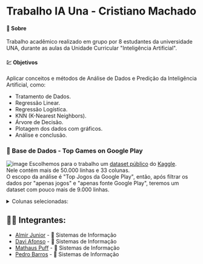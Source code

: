 # Trabalho IA Una - Cristiano Machado

#### :open_book: Sobre
Trabalho acadêmico realizado em grupo por 8 estudantes da universidade UNA, durante as aulas da Unidade Curricular "Inteligência Artificial".

#### :chart: Objetivos
Aplicar conceitos e métodos de Análise de Dados e Predição da Inteligência Artificial, como:
- Tratamento de Dados.
- Regressão Linear.
- Regressão Logística.
- KNN (K-Nearest Neighbors).
- Árvore de Decisão.
- Plotagem dos dados com gráficos.
- Análise e conclusão.


### 💾 Base de Dados - Top Games on Google Play
![image](https://storage.googleapis.com/kaggle-datasets-images/1260671/2101731/3c95196b9b77561f614b403ea3568c37/dataset-cover.jpg?t=2021-04-09-13-22-41)
Escolhemos para o trabalho um [dataset público](https://www.kaggle.com/datasets/kboghe/android-apps-metadata?select=Android+apps+csv.csv) do [Kaggle](https://www.kaggle.com/).  
Nele contém mais de 50.000 linhas e 33 colunas.  
O escopo da análise é "Top Jogos da Google Play", então, após filtrar os dados por "apenas jogos" e "apenas fonte Google Play", teremos um dataset com pouco mais de 9.000 linhas.  
<details>
    <summary>Colunas selecionadas:</summary>
<ul>

<details>
    <summary>1- Fancy Name</summary>

> Nome de apresentação do jogo.
</details>
<details>
    <summary>2- Category</summary>

> Categoria em que se enquadra.
</details>
<details>
    <summary>3- Company</summary>

> Nome da empresa desenvolvedora.
</details>
<details>
    <summary>4- Purchases</summary>

> Se há vendas dentro do jogo ou não (microtransações).
</details>
<details>
    <summary>5- Ads</summary>

> Se o jogo contém anúncios ou não.
</details>
<details>
    <summary>6- Age Rating</summary>

> Idade mínima recomendada.
</details>
<details>
    <summary>7- Downloads</summary>

> Marca de downloads alcançada.  
> (1/5/10/50/100/500/1.000/5.000 ... 1.000.000.000).
</details>
<details>
    <summary>8- Users Interact</summary>

> Se há interação entre usuários (multiplayer/rede social).
</details>
<details>
    <summary>9- Price</summary>

> Preço do jogo (se for pago).
</details>
<details>
    <summary>10- Rating</summary>

> Média de avaliação (0-5).
</details>
<details>
    <summary>11- Number Reviews</summary>

> Total de avaliações.
</details>
<details>
    <summary>12- Five</summary>

> Proporção relativa de avaliações com 5 estrelas.
</details>
<details>
    <summary>13- Four</summary>

> Proporção relativa de avaliações com 4 estrelas.
</details>
<details>
    <summary>14- Three</summary>

> Proporção relativa de avaliações com 3 estrelas.
</details>
<details>
    <summary>15- Two</summary>

> Proporção relativa de avaliações com 2 estrelas.
</details>
<details>
    <summary>16- One</summary>

> Proporção relativa de avaliações com 1 estrelas.
</details>

</details>

## :man_student: Integrantes:
- [Almir Junior](https://github.com/AlmirJNR) - :pencil: Sistemas de Informação
- [Davi Afonso](https://github.com/DaviAfonso88) - :pencil: Sistemas de Informação
- [Mathaus Puff](https://github.com/mathauspuffdesouza) - :pencil: Sistemas de Informação
- [Pedro Barros](https://github.com/Pedro-Barros77) - :pencil: Sistemas de Informação



